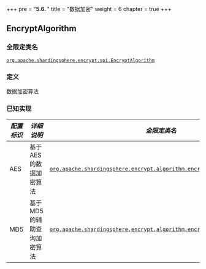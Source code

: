 +++
pre = "<b>5.6. </b>"
title = "数据加密"
weight = 6
chapter = true
+++

## EncryptAlgorithm

### 全限定类名

[`org.apache.shardingsphere.encrypt.spi.EncryptAlgorithm`](https://github.com/apache/shardingsphere/blob/master/features/encrypt/api/src/main/java/org/apache/shardingsphere/encrypt/spi/EncryptAlgorithm.java)

### 定义

数据加密算法

### 已知实现

| *配置标识*           | *详细说明*           | *全限定类名*                                                                                                                                                                                                                                                            |
|------------------|------------------|--------------------------------------------------------------------------------------------------------------------------------------------------------------------------------------------------------------------------------------------------------------------|
| AES              | 基于 AES 的数据加密算法   | [`org.apache.shardingsphere.encrypt.algorithm.encrypt.AESEncryptAlgorithm`](https://github.com/apache/shardingsphere/blob/master/features/encrypt/core/src/main/java/org/apache/shardingsphere/encrypt/algorithm/standard/AESEncryptAlgorithm.java)                |
| MD5              | 基于 MD5 的辅助查询加密算法 | [`org.apache.shardingsphere.encrypt.algorithm.encrypt.MD5EncryptAlgorithm`](https://github.com/apache/shardingsphere/blob/master/features/encrypt/core/src/main/java/org/apache/shardingsphere/encrypt/algorithm/assisted/MD5AssistedEncryptAlgorithm.java)        |
